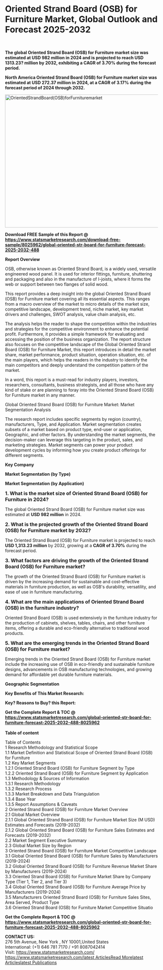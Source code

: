 <h1>Oriented Strand Board (OSB) for Furniture Market, Global Outlook and Forecast 2025-2032</h1><br/><p><strong>The global Oriented Strand Board (OSB) for Furniture market size was estimated at USD 982 million in 2024 and is projected to reach USD 1313.23? million by 2032, exhibiting a <strong>CAGR</strong> of 3.70% during the forecast period.</strong></p><p><strong>North America Oriented Strand Board (OSB) for Furniture market size was estimated at USD 272.37 million in 2024, at a <strong>CAGR</strong> of 3.17% during the forecast period of 2024 through 2032.</strong></p><p><img alt="OrientedStrandBoard(OSB)forFurnituremarket" src="https://www.grandresearchstore.com/assets/report-images/OrientedStrandBoard(OSB)forFurnituremarket.png" style="width: 730px; height: 438px;"></p><p><strong>Download FREE Sample of this Report @ <a href="https://www.statsmarketresearch.com/download-free-sample/8025962/global-oriented-str-board-for-furniture-forecast-2025-2032-488">https://www.statsmarketresearch.com/download-free-sample/8025962/global-oriented-str-board-for-furniture-forecast-2025-2032-488</a></strong></p><p><strong>Report Overview</strong></p><p>OSB, otherwise known as Oriented Strand Board, is a widely used, versatile engineered wood panel. It is used for interior fittings, furniture, shuttering and packaging and also in the manufacture of I-joists, where it forms the web or support between two flanges of solid wood.</p><p>This report provides a deep insight into the global Oriented Strand Board (OSB) for Furniture market covering all its essential aspects. This ranges from a macro overview of the market to micro details of the market size, competitive landscape, development trend, niche market, key market drivers and challenges, SWOT analysis, value chain analysis, etc.</p><p>The analysis helps the reader to shape the competition within the industries and strategies for the competitive environment to enhance the potential profit. Furthermore, it provides a simple framework for evaluating and accessing the position of the business organization. The report structure also focuses on the competitive landscape of the Global Oriented Strand Board (OSB) for Furniture Market, this report introduces in detail the market share, market performance, product situation, operation situation, etc. of the main players, which helps the readers in the industry to identify the main competitors and deeply understand the competition pattern of the market.</p><p>In a word, this report is a must-read for industry players, investors, researchers, consultants, business strategists, and all those who have any kind of stake or are planning to foray into the Oriented Strand Board (OSB) for Furniture market in any manner.</p><p>Global Oriented Strand Board (OSB) for Furniture Market: Market Segmentation Analysis</p><p>The research report includes specific segments by region (country), manufacturers, Type, and Application. Market segmentation creates subsets of a market based on product type, end-user or application, Geographic, and other factors. By understanding the market segments, the decision-maker can leverage this targeting in the product, sales, and marketing strategies. Market segments can power your product development cycles by informing how you create product offerings for different segments.</p><p><strong>Key Company</strong></p><p><strong>Market Segmentation (by Type)</strong></p><p><strong>Market Segmentation (<strong>by Application</strong>)</strong></p><p><span style="font-size:16px;"><strong>1. What is the market size of Oriented Strand Board (OSB) for Furniture in 2024?</strong></span></p><p>The global Oriented Strand Board (OSB) for Furniture market size was estimated at <strong>USD 982 million</strong> in 2024.</p><p><span style="font-size:16px;"><strong>2. What is the projected growth of the Oriented Strand Board (OSB) for Furniture market by 2032?</strong></span></p><p>The Oriented Strand Board (OSB) for Furniture market is projected to reach <strong>USD 1,313.23 million</strong> by 2032, growing at a <strong><strong>CAGR</strong> of 3.70%</strong> during the forecast period.</p><p><span style="font-size:16px;"><strong>3. What factors are driving the growth of the Oriented Strand Board (OSB) for Furniture market?</strong></span></p><p>The growth of the Oriented Strand Board (OSB) for Furniture market is driven by the increasing demand for sustainable and cost-effective materials in furniture production, as well as OSB's durability, versatility, and ease of use in furniture manufacturing.</p><p><span style="font-size:16px;"><strong>4. What are the main applications of Oriented Strand Board (OSB) in the furniture industry?</strong></span></p><p>Oriented Strand Board (OSB) is used extensively in the furniture industry for the production of cabinets, shelves, tables, chairs, and other furniture items, offering a durable and eco-friendly alternative to traditional wood products.</p><p><span style="font-size:16px;"><strong>5. What are the emerging trends in the Oriented Strand Board (OSB) for Furniture market?</strong></span></p><p>Emerging trends in the Oriented Strand Board (OSB) for Furniture market include the increasing use of OSB in eco-friendly and sustainable furniture designs, advancements in OSB manufacturing technologies, and growing demand for affordable yet durable furniture materials.</p><p><strong>Geographic Segmentation</strong></p><p><strong>Key Benefits of This Market Research:</strong></p><p><strong>Key? <strong>Reasons to Buy</strong>? this Report:</strong></p><div><b>Get the Complete Report & TOC @ <a href="https://www.statsmarketresearch.com/global-oriented-str-board-for-furniture-forecast-2025-2032-488-8025962">https://www.statsmarketresearch.com/global-oriented-str-board-for-furniture-forecast-2025-2032-488-8025962</a></b></div><br><b>Table of content</b><p>Table of Contents<br />1 Research Methodology and Statistical Scope<br />1.1 Market Definition and Statistical Scope of Oriented Strand Board (OSB) for Furniture<br />1.2 Key Market Segments<br />1.2.1 Oriented Strand Board (OSB) for Furniture Segment by Type<br />1.2.2 Oriented Strand Board (OSB) for Furniture Segment by Application<br />1.3 Methodology & Sources of Information<br />1.3.1 Research Methodology<br />1.3.2 Research Process<br />1.3.3 Market Breakdown and Data Triangulation<br />1.3.4 Base Year<br />1.3.5 Report Assumptions & Caveats<br />2 Oriented Strand Board (OSB) for Furniture Market Overview<br />2.1 Global Market Overview<br />2.1.1 Global Oriented Strand Board (OSB) for Furniture Market Size (M USD) Estimates and Forecasts (2019-2032)<br />2.1.2 Global Oriented Strand Board (OSB) for Furniture Sales Estimates and Forecasts (2019-2032)<br />2.2 Market Segment Executive Summary<br />2.3 Global Market Size by Region<br />3 Oriented Strand Board (OSB) for Furniture Market Competitive Landscape<br />3.1 Global Oriented Strand Board (OSB) for Furniture Sales by Manufacturers (2019-2024)<br />3.2 Global Oriented Strand Board (OSB) for Furniture Revenue Market Share by Manufacturers (2019-2024)<br />3.3 Oriented Strand Board (OSB) for Furniture Market Share by Company Type (Tier 1, Tier 2, and Tier 3)<br />3.4 Global Oriented Strand Board (OSB) for Furniture Average Price by Manufacturers (2019-2024)<br />3.5 Manufacturers Oriented Strand Board (OSB) for Furniture Sales Sites, Area Served, Product Type<br />3.6 Oriented Strand Board (OSB) for Furniture Market Competitive Situatio<br><div><b>Get the Complete Report & TOC @ <a href="https://www.statsmarketresearch.com/global-oriented-str-board-for-furniture-forecast-2025-2032-488-8025962">https://www.statsmarketresearch.com/global-oriented-str-board-for-furniture-forecast-2025-2032-488-8025962</a></b></div></p> <b>CONTACT US:</b><br>276 5th Avenue, New York , NY 10001,United States<br>International: (+1) 646 781 7170 / +91 8087042414<br>Visit: <a href="https://www.statsmarketresearch.com/">https://www.statsmarketresearch.com/</a><br><a href="https://gyeongbokgung.com">https://www.statsmarketresearch.com/</a><a href="https://hallyeomaritime.com">latest Articles</a><a href="https://jingwansa.com">Read More</a><a href=https://nguoiviet.jp/">latest Articles</a><a href="https://www.intelmarketresearch.com/">latest Publications</a>